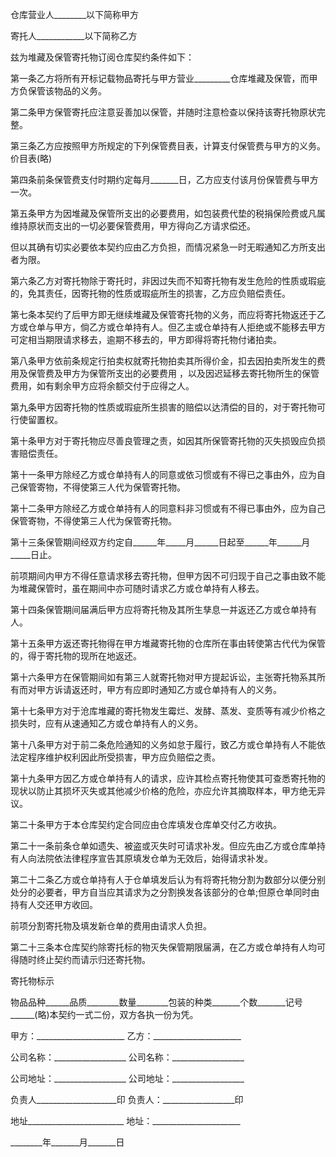 
 


仓库营业人________以下简称甲方


寄托人____________以下简称乙方


兹为堆藏及保管寄托物订阅仓库契约条件如下：


第一条乙方将所有开标记载物品寄托与甲方营业_________仓库堆藏及保管，而甲方负保管该物品的义务。


第二条甲方保管寄托应注意妥善加以保管，并随时注意检查以保持该寄托物原状完整。


第三条乙方应按照甲方所规定的下列保管费目表，计算支付保管费与甲方的义务。价目表(略)


第四条前条保管费支付时期约定每月_______日，乙方应支付该月份保管费与甲方一次。


第五条甲方为因堆藏及保管所支出的必要费用，如包装费代垫的税捐保险费或凡属维持原状而支出的一切必要保管费用，甲方得向乙方请求偿还。


但以其确有切实必要依本契约应由乙方负担，而情况紧急一时无暇通知乙方所支出者为限。


第六条乙方对寄托物除于寄托时，非因过失而不知寄托物有发生危险的性质或瑕疵的，免其责任，因寄托物的性质或瑕疵所生的损害，乙方应负赔偿责任。


第七条本契约了后甲方即无继续堆藏及保管寄托物的义务，而应将寄托物返还于乙方或仓单与甲方，倘乙方或仓单持有人。但乙主或仓单持有人拒绝或不能移去甲方可定相当期限请求移去，逾期不移去的，甲方即得将寄托物付诸拍卖。


第八条甲方依前条规定行拍卖权就寄托物拍卖其所得价金，扣去因拍卖所发生的费用及保管费及甲方为保管所支出的必要费用 ，以及因迟延移去寄托物所生的保管费用，如有剩余甲方应将余额交付于应得之人。


第九条甲方因寄托物的性质或瑕疵所生损害的赔偿以达清偿的目的，对于寄托物可行使留置权。


第十条甲方对于寄托物应尽善良管理之责，如因其所保管寄托物的灭失损毁应负损害赔偿责任。


第十一条甲方除经乙方或仓单持有人的同意或依习惯或有不得已之事由外，应为自己保管寄物，不得使第三人代为保管寄托物。


第十二条甲方除经乙方或仓单持有人的同意料非习惯或有不得已事由外，应为自己保管寄物，不得使第三人代为保管寄托物。


第十三条保管期间经双方约定自______年_____月______日起至______年______月_____日止。


前项期间内甲方不得任意请求移去寄托物，但甲方因不可归现于自己之事由致不能为堆藏保管时，虽在期间中亦可随时请求乙方或仓单持有人移去。


第十四条保管期间届满后甲方应将寄托物及其所生孳息一并返还乙方或仓单持有人。


第十五条甲方返还寄托物得在甲方堆藏寄托物的仓库所在事由转使第古代代为保管的，得于寄托物的现所在地返还。


第十六条甲方在保管期间如有第三人就寄托物对甲方提起诉讼，主张寄托物系其所有而对甲方诉请返还时，甲方有应即时通知乙方或仓单持有人的义务。


第十七条甲方对于沧库堆藏的寄托物发生霉烂、发酵、蒸发、变质等有减少价格之损失时，应有从速通知乙方或仓单持有人的义务。


第十八条甲方对于前二条危险通知的义务如怠于履行，致乙方或仓单持有人不能依法定程序维护权利因此所受损害，甲方应负赔偿之责。


第十九条甲方因乙方或仓单持有人的请求，应许其检点寄托物使其可查悉寄托物的现状以防止其损坏灭失或其他减少价格的危险，亦应允许其摘取样本，甲方绝无异议。


第二十条甲方于本仓库契约定合同应由仓库填发仓库单交付乙方收执。


第二十一条前条仓单如遗失、被盗或灭失时可请求补发。但应先由乙方或仓库单持有人向法院依法律程序宣告其原填发仓单为无效后，始得请求补发。


第二十二条乙方或仓单持有人于仓单填发后认为有将寄托物分割为数部分以便分别处分的必要者，甲方自当应其请求为之分割换发各该部分的仓单;但原仓单同时由持有人交还甲方收回。


前项分割寄托物及填发新仓单的费用由请求人负担。


第二十三条本仓库契约除寄托标的物灭失保管期限届满，在乙方或仓单持有人均可得随时终止契约而请示归还寄托物。


寄托物标示


物品品种______品质________数量________包装的种类_______个数_______记号______(略)本契约一式二份，双方各执一份为凭。


甲方：______________________ 乙方：______________________


公司名称：__________________ 公司名称：__________________


公司地址：__________________ 公司地址：__________________


负责人____________________印 负责人：__________________印


地址________________________ 地址：______________________


________年_______月_______日
 


 

 
 
 
 
 
  


  
 

  


  


  
 
 
 
 

